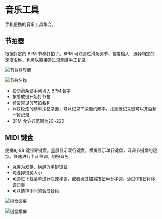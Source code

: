 # 音乐工具

手机便携的音乐工具集合。

## 节拍器

根据指定的 BPM 节奏打拍子。BPM 可以通过滑条调节、直接输入、选择特定的速度名称，也可以直接通过录制键手工记录。

![节拍器界面](./readme/metronome.jpg)

![节拍名称](./readme/metronome_speeds.jpg)

- 拉动滑条或手动填入 BPM 数字
- 按播放键开始打节拍
- 预设常见的节拍名称
- 以较稳定的频率按记录键，可以记录下按键的频率，按重置记录键可以开启新一轮记录
- BPM 允许的范围为20~220

## MIDI 键盘

便携的 88 键钢琴键盘。竖屏显示双行键盘，横屏显示单行键盘，可调节键盘的键宽，快速进行半音移调，切换音色。

- 竖屏为双排、横屏为单排键盘
- 可选择键宽大小
- 可通过下拉菜单进行快速移调，或者通过加减按钮半音移调，通过0按钮将移调归零
- 可以选择不同的合成音色

![键盘竖屏](./readme/midi_keyboard.jpg)

![键盘横屏](./readme/midi_keyboard_land.jpg)

